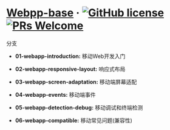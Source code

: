 # [Webpp-base](https://github.com/cyanbaby/webapp-base-study) &middot; [![GitHub license](https://img.shields.io/badge/author-Cyan-blue.svg)](https://github.com/cyanbaby/webapp-base-study) [![PRs Welcome](https://img.shields.io/badge/use-study-brightgreen.svg)](https://github.com/cyanbaby/webapp-base-study)

分支

* **01-webapp-introduction:** 移动Web开发入门

* **02-webapp-responsive-layout:** 响应式布局

* **03-webapp-screen-adaptation:** 移动端屏幕适配

* **04-webapp-events:** 移动端事件

* **05-webapp-detection-debug:** 移动调试和终端检测

* **06-webapp-compatible:** 移动常见问题(兼容性)